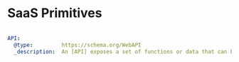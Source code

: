 # SaaS Primitives

```yaml graphdl

API:
  @type:         https://schema.org/WebAPI
  _description:  An [API] exposes a set of functions or data that can be used by external software

```